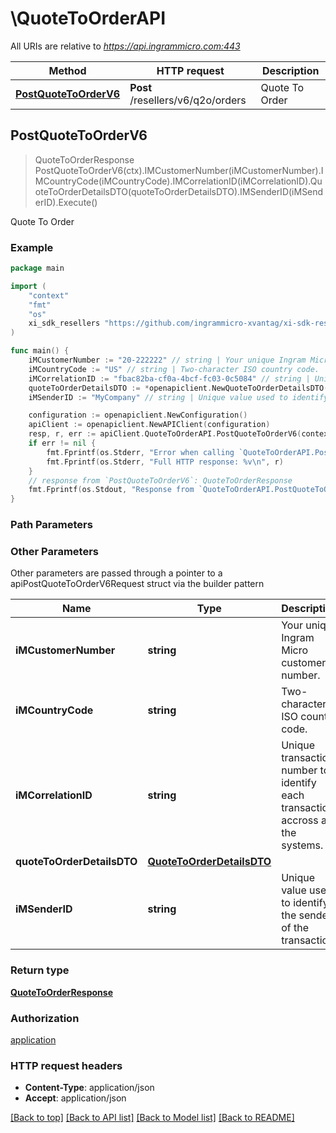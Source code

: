 # \QuoteToOrderAPI

All URIs are relative to *https://api.ingrammicro.com:443*

Method | HTTP request | Description
------------- | ------------- | -------------
[**PostQuoteToOrderV6**](QuoteToOrderAPI.md#PostQuoteToOrderV6) | **Post** /resellers/v6/q2o/orders | Quote To Order



## PostQuoteToOrderV6

> QuoteToOrderResponse PostQuoteToOrderV6(ctx).IMCustomerNumber(iMCustomerNumber).IMCountryCode(iMCountryCode).IMCorrelationID(iMCorrelationID).QuoteToOrderDetailsDTO(quoteToOrderDetailsDTO).IMSenderID(iMSenderID).Execute()

Quote To Order



### Example

```go
package main

import (
	"context"
	"fmt"
	"os"
	xi_sdk_resellers "https://github.com/ingrammicro-xvantag/xi-sdk-resellers-go"
)

func main() {
	iMCustomerNumber := "20-222222" // string | Your unique Ingram Micro customer number.
	iMCountryCode := "US" // string | Two-character ISO country code.
	iMCorrelationID := "fbac82ba-cf0a-4bcf-fc03-0c5084" // string | Unique transaction number to identify each transaction accross all the systems.
	quoteToOrderDetailsDTO := *openapiclient.NewQuoteToOrderDetailsDTO() // QuoteToOrderDetailsDTO | 
	iMSenderID := "MyCompany" // string | Unique value used to identify the sender of the transaction. (optional)

	configuration := openapiclient.NewConfiguration()
	apiClient := openapiclient.NewAPIClient(configuration)
	resp, r, err := apiClient.QuoteToOrderAPI.PostQuoteToOrderV6(context.Background()).IMCustomerNumber(iMCustomerNumber).IMCountryCode(iMCountryCode).IMCorrelationID(iMCorrelationID).QuoteToOrderDetailsDTO(quoteToOrderDetailsDTO).IMSenderID(iMSenderID).Execute()
	if err != nil {
		fmt.Fprintf(os.Stderr, "Error when calling `QuoteToOrderAPI.PostQuoteToOrderV6``: %v\n", err)
		fmt.Fprintf(os.Stderr, "Full HTTP response: %v\n", r)
	}
	// response from `PostQuoteToOrderV6`: QuoteToOrderResponse
	fmt.Fprintf(os.Stdout, "Response from `QuoteToOrderAPI.PostQuoteToOrderV6`: %v\n", resp)
}
```

### Path Parameters



### Other Parameters

Other parameters are passed through a pointer to a apiPostQuoteToOrderV6Request struct via the builder pattern


Name | Type | Description  | Notes
------------- | ------------- | ------------- | -------------
 **iMCustomerNumber** | **string** | Your unique Ingram Micro customer number. | 
 **iMCountryCode** | **string** | Two-character ISO country code. | 
 **iMCorrelationID** | **string** | Unique transaction number to identify each transaction accross all the systems. | 
 **quoteToOrderDetailsDTO** | [**QuoteToOrderDetailsDTO**](QuoteToOrderDetailsDTO.md) |  | 
 **iMSenderID** | **string** | Unique value used to identify the sender of the transaction. | 

### Return type

[**QuoteToOrderResponse**](QuoteToOrderResponse.md)

### Authorization

[application](../README.md#application)

### HTTP request headers

- **Content-Type**: application/json
- **Accept**: application/json

[[Back to top]](#) [[Back to API list]](../README.md#documentation-for-api-endpoints)
[[Back to Model list]](../README.md#documentation-for-models)
[[Back to README]](../README.md)

